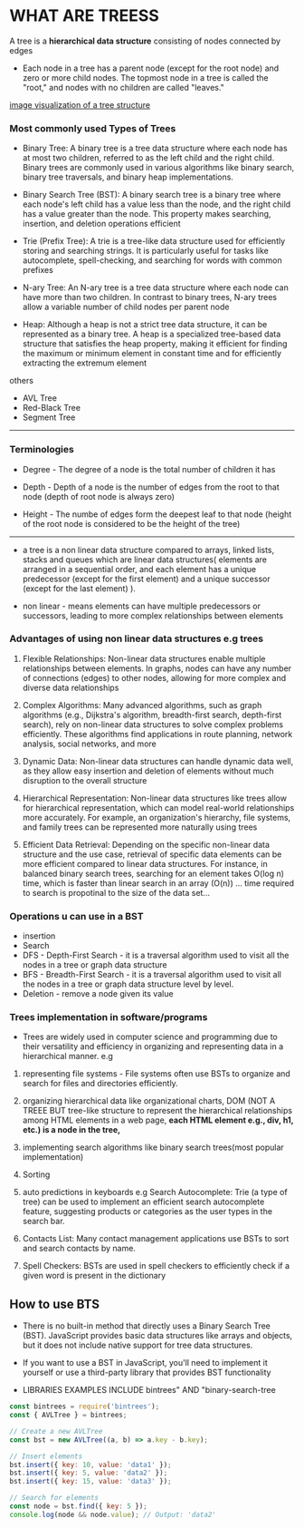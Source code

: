  # WHAT ARE TREESS
  A tree is a **hierarchical data structure** consisting of nodes connected by edges

 - Each node in a tree has a parent node (except for the root node) and zero or more child nodes. The topmost node in a tree is called the "root," and nodes with no children are called "leaves."

  [image visualization of a tree structure](https://media.geeksforgeeks.org/wp-content/uploads/20221124153129/Treedatastructure.png)

### Most commonly used Types of Trees
- Binary Tree: A binary tree is a tree data structure where each node has at most two children, referred to as the left child and the right child. Binary trees are commonly used in various algorithms like binary search, binary tree traversals, and binary heap implementations.

- Binary Search Tree (BST): A binary search tree is a binary tree where each node's left child has a value less than the node, and the right child has a value greater than the node. This property makes searching, insertion, and deletion operations efficient
- Trie (Prefix Tree): A trie is a tree-like data structure used for efficiently storing and searching strings. It is particularly useful for tasks like autocomplete, spell-checking, and searching for words with common prefixes

- N-ary Tree: An N-ary tree is a tree data structure where each node can have more than two children. In contrast to binary trees, N-ary trees allow a variable number of child nodes per parent node

- Heap: Although a heap is not a strict tree data structure, it can be represented as a binary tree. A heap is a specialized tree-based data structure that satisfies the heap property, making it efficient for finding the maximum or minimum element in constant time and for efficiently extracting the extremum element

others
- AVL Tree
- Red-Black Tree
- Segment Tree
***

 ### Terminologies
 - Degree - The degree of a node is the total number of children it has
 - Depth - Depth of a node is the number of edges from the root to that node (depth of root node is always zero)

 - Height - The numbe of edges form the deepest leaf to that node (height of the root node is considered to be the height of the tree)

      
***
 - a tree is a non linear data structure compared to arrays, linked lists, stacks and queues which are linear data structures( elements are arranged in a sequential order, and each element has a unique predecessor (except for the first element) and a unique successor (except for the last element) ).

 - non linear - means elements can have multiple predecessors or successors, leading to more complex relationships between elements

 ### Advantages of using non linear data structures e.g trees 
   1. Flexible Relationships: Non-linear data structures enable multiple relationships between elements. In graphs, nodes can have any number of connections (edges) to other nodes, allowing for more complex and diverse data relationships
  2. Complex Algorithms: Many advanced algorithms, such as graph algorithms (e.g., Dijkstra's algorithm, breadth-first search, depth-first search), rely on non-linear data structures to solve complex problems efficiently. These algorithms find applications in route planning, network analysis, social networks, and more
  3. Dynamic Data: Non-linear data structures can handle dynamic data well, as they allow easy insertion and deletion of elements without much disruption to the overall structure
  4. Hierarchical Representation: Non-linear data structures like trees allow for hierarchical representation, which can model real-world relationships more accurately. For example, an organization's hierarchy, file systems, and family trees can be represented more naturally using trees

  5. Efficient Data Retrieval: Depending on the specific non-linear data structure and the use case, retrieval of specific data elements can be more efficient compared to linear data structures. For instance, in balanced binary search trees, searching for an element takes O(log n) time, which is faster than linear search in an array (O(n))  ... time required to search is propotinal to the size of the data set...


### Operations u can use in a BST
  - insertion
  - Search
  - DFS - Depth-First Search - it is a traversal algorithm used to visit all the nodes in a tree or graph data structure
  - BFS - Breadth-First Search  - it is a traversal algorithm used to visit all the nodes in a tree or graph data structure level by level.
  - Deletion  - remove a node given its value



### Trees implementation in software/programs

- Trees are widely used in computer science and programming due to their versatility and efficiency in organizing and representing data in a hierarchical manner.
 e.g 
 1. representing file systems  -  File systems often use BSTs to organize and search for files and directories efficiently.
 2. organizing hierarchical data like organizational charts, DOM (NOT A TREEE BUT tree-like structure to represent the hierarchical relationships among HTML elements in a web page, **each HTML element e.g., div, h1,  etc.) is a node in the tree,**
 3. implementing search algorithms like binary search trees(most popular implementation)
 4. Sorting
 5. auto predictions in keyboards e.g Search Autocomplete: Trie (a type of tree) can be used to implement an efficient search autocomplete feature, suggesting products or categories as the user types in the search bar.

 6. Contacts List: Many contact management applications use BSTs to sort and search contacts by name.
 7. Spell Checkers: BSTs are used in spell checkers to efficiently check if a given word is present in the dictionary


  ## How to use BTS 

   - There is no built-in method that directly uses a Binary Search Tree (BST). JavaScript provides basic data structures like arrays and objects, but it does not include native support for tree data structures.

   - If you want to use a BST in JavaScript, you'll need to implement it yourself or use a third-party library that provides BST functionality

   - LIBRARIES EXAMPLES INCLUDE bintrees" AND "binary-search-tree

   `````` javascript
   const bintrees = require('bintrees');
const { AVLTree } = bintrees;

// Create a new AVLTree
const bst = new AVLTree((a, b) => a.key - b.key);

// Insert elements
bst.insert({ key: 10, value: 'data1' });
bst.insert({ key: 5, value: 'data2' });
bst.insert({ key: 15, value: 'data3' });

// Search for elements
const node = bst.find({ key: 5 });
console.log(node && node.value); // Output: 'data2'





